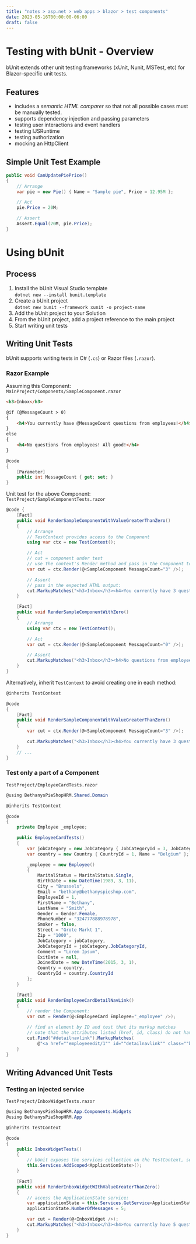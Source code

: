```yaml
---
title: "notes > asp.net > web apps > blazor > test components"
date: 2023-05-16T00:00:00-06:00
draft: false
---
```


# Testing with bUnit - Overview
bUnit extends other unit testing frameworks (xUnit, Nunit, MSTest, etc) for Blazor-specific unit tests.

## Features
- includes a *semantic HTML comparer* so that not all possible cases must be manually tested.
- supports dependency injection and passing parameters
- testing user interactions and event handlers
- testing IJSRuntime
- testing authorization
- mocking an HttpClient

## Simple Unit Test Example
```cs
public void CanUpdatePiePrice() 
{
    // Arrange
    var pie = new Pie() { Name = "Sample pie", Price = 12.95M };

    // Act
    pie.Price = 20M;

    // Assert
    Assert.Equal(20M, pie.Price);
}
```

# Using bUnit
## Process
1. Install the bUnit Visual Studio template  
    `dotnet new --install bunit.template`
2. Create a bUnit project  
    `dotnet new bunit --framework xunit -o project-name`
3. Add the bUnit project to your Solution
4. From the bUnit project, add a project reference to the main project
5. Start writing unit tests  

## Writing Unit Tests
bUnit supports writing tests in C# (`.cs`) or Razor files (`.razor`).

### Razor Example
Assuming this Component:  
`MainProject/Components/SampleComponent.razor`
```html
<h3>Inbox</h3>

@if (@MessageCount > 0)
{
    <h4>You currently have @MessageCount questions from employees!</h4>
}
else
{
    <h4>No questions from employees! All good!</h4>
}
```
```cs
@code
{
    [Parameter]
    public int MessageCount { get; set; }
}
```

Unit test for the above Component:  
`TestProject/SampleComponentTests.razor`
```cs
@code {
    [Fact]
    public void RenderSampleComponentWithValueGreaterThanZero()
    {
        // Arrange
        // TestContext provides access to the Component
        using var ctx = new TestContext();

        // Act
        // cut = component under test
        // use the context's Render method and pass in the Component to be tested, including a test value for the MessageCount parameter:
        var cut = ctx.Render(@<SampleComponent MessageCount="3" />);

        // Assert
        // pass in the expected HTML output:
        cut.MarkupMatches("<h3>Inbox</h3><h4>You currently have 3 questions from employees!</h4>"); 
    }

    [Fact]
    public void RenderSampleComponentWithZero()
    {
        // Arrange
        using var ctx = new TestContext();

        // Act
        var cut = ctx.Render(@<SampleComponent MessageCount="0" />);

        // Assert
        cut.MarkupMatches("<h3>Inbox</h3><h4>No questions from employees! All good!</h4>"); 
    }
}
```

Alternatively, inherit `TestContext` to avoid creating one in each method:
```cs
@inherits TestContext

@code
{
    [Fact]
    public void RenderSampleComponentWithValueGreaterThanZero()
    {
        var cut = ctx.Render(@<SampleComponent MessageCount="3" />);

        cut.MarkupMatches("<h3>Inbox</h3><h4>You currently have 3 questions from employees!</h4>"); 
    }
    // ...
}
```

### Test only a part of a Component
`TestProject/EmployeeCardTests.razor`
```cs
@using BethanysPieShopHRM.Shared.Domain

@inherits TestContext

@code 
{
    private Employee _employee;

    public EmployeeCardTests()
    {
        var jobCategory = new JobCategory { JobCategoryId = 3, JobCategoryName = "Management" };
        var country = new Country { CountryId = 1, Name = "Belgium" };

        _employee = new Employee()
        {
            MaritalStatus = MaritalStatus.Single,
            BirthDate = new DateTime(1989, 3, 11),
            City = "Brussels",
            Email = "bethany@bethanyspieshop.com",
            EmployeeId = 1,
            FirstName = "Bethany",
            LastName = "Smith",
            Gender = Gender.Female,
            PhoneNumber = "324777888978978",
            Smoker = false,
            Street = "Grote Markt 1",
            Zip = "1000",
            JobCategory = jobCategory,
            JobCategoryId = jobCategory.JobCategoryId,
            Comment = "Lorem Ipsum",
            ExitDate = null,
            JoinedDate = new DateTime(2015, 3, 1),
            Country = country,
            CountryId = country.CountryId
        };
    }

    [Fact]
    public void RenderEmployeeCardDetailNavLink()
    {
        // render the Component:
        var cut = Render(@<EmployeeCard Employee="_employee" />);

        // find an element by ID and test that its markup matches
        // note that the attributes listed (href, id, class) do not have to be in the same order as in the code:
        cut.Find("#detailnavlink").MarkupMatches(
            @"<a href=""employeeedit/1"" id=""detailnavlink"" class=""btn btn-outline-primary btn-sm mb-1"">Edit employee</a>");
    }
}
```

## Writing Advanced Unit Tests
### Testing an injected service
`TestProject/InboxWidgetTests.razor`
```cs
@using BethanysPieShopHRM.App.Components.Widgets
@using BethanysPieShopHRM.App

@inherits TestContext

@code
{
    public InboxWidgetTests() 
    {
        // bUnit exposes the services collection on the TestContext, so services can be injected into the test:
        this.Services.AddScoped<ApplicationState>();
    }

    [Fact]
    public void RenderInboxWidgetWIthValueGreaterThanZero()
    {
        // access the ApplicationState service:
        var applicationState = this.Services.GetService<ApplicationState>();
        applicationState.NumberOfMessages = 5;

        var cut = Render(@<InboxWidget />);
        cut.MarkupMatches("<h3>Inbox</h3><h4>You currently have 5 questions from employees!</h4>");
    }
}
```